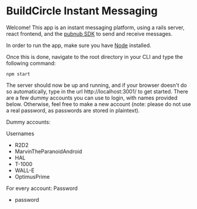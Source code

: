 # BuildCircle Instant Messaging

Welcome! This app is an instant messaging platform, using a rails server, react frontend, and the [pubnub SDK](https://www.pubnub.com/) to send and receive messages.

In order to run the app, make sure you have [Node](https://nodejs.org/en/) installed.

Once this is done, navigate to the root directory in your CLI and type the following command:

```
npm start
```

The server should now be up and running, and if your browser doesn't do so automatically, type in the url http://localhost:3001/ to get started. There are a few dummy accounts you can use to login, with names provided below. Otherwise, feel free to make a new account (note: please do not use a real password, as passwords are stored in plaintext).

Dummy accounts:

Usernames
- R2D2
- MarvinTheParanoidAndroid
- HAL
- T-1000
- WALL-E
- OptimusPrime

For every account:
Password
- password

